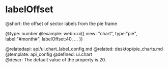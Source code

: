 labelOffset
=============


@short:
	the offset of sector labels from the pie frame 

@type: number
@example:
webix.ui({
	view: "chart",
	type:"pie",
    label:"#month#",
	labelOffset:40,
    ...
})

@relatedapi:
	api/ui.chart_label_config.md
@related: 
	desktop/pie_charts.md
@template:	api_config
@defined:	ui.chart	
@descr:
The default value of the property is 20.

